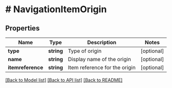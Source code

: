 # # NavigationItemOrigin

## Properties

Name | Type | Description | Notes
------------ | ------------- | ------------- | -------------
**type** | **string** | Type of origin | [optional]
**name** | **string** | Display name of the origin | [optional]
**itemreference** | **string** | Item reference for the origin | [optional]

[[Back to Model list]](../../README.md#models) [[Back to API list]](../../README.md#endpoints) [[Back to README]](../../README.md)
